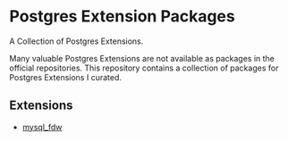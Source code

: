# Postgres Extension Packages

A Collection of Postgres Extensions.

Many valuable Postgres Extensions are not available as packages in the official repositories.
This repository contains a collection of packages for Postgres Extensions I curated.

## Extensions

- [mysql_fdw](https://github.com/EnterpriseDB/mysql_fdw)
